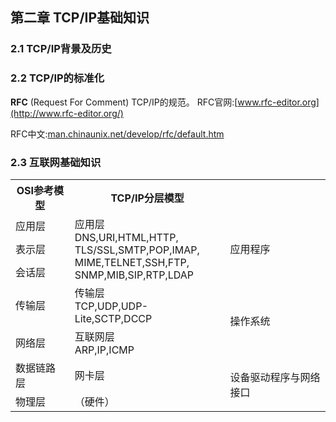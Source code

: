 ## 第二章 TCP/IP基础知识
### 2.1 TCP/IP背景及历史
### 2.2 TCP/IP的标准化
**RFC** (Request For Comment) TCP/IP的规范。
RFC官网:[www.rfc-editor.org](http://www.rfc-editor.org/)  

RFC中文:[man.chinaunix.net/develop/rfc/default.htm](http://man.chinaunix.net/develop/rfc/default.htm)  

### 2.3 互联网基础知识
<table cellspacing="0" border="0">
    <tr>
        <th>OSI参考模型</th>
		<th>TCP/IP分层模型</th>
		<th></th>
    </tr>
    <tr>
        <td>应用层</td>
		<td rowspan="3">
		应用层<br>
		DNS,URI,HTML,HTTP,<br> 
		TLS/SSL,SMTP,POP,IMAP,<br>
		MIME,TELNET,SSH,FTP,<br>
		SNMP,MIB,SIP,RTP,LDAP
		</td>
        <td rowspan="3">应用程序</td>
    </tr>
	 <tr>
        <td>表示层</td>
    </tr>
 	<tr>
        <td>会话层</td>
    </tr>
 	<tr>
        <td>传输层</td>
		<td>传输层<br>
		TCP,UDP,UDP-Lite,SCTP,DCCP
		</td>
		<td rowspan="2">操作系统</td>
    </tr>
 	<tr>
        <td>网络层</td>
		<td>互联网层<br>ARP,IP,ICMP</td>
    </tr>
    <tr>
        <td>数据链路层</td>
		<td>网卡层</td>
		<td rowspan="2">设备驱动程序与网络接口</td>
    </tr>
    <tr>
        <td>物理层</td>
		<td>（硬件）</td>
    </tr>
</table>